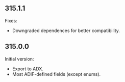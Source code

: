 ## 315.1.1

Fixes:
- Downgraded dependences for better compatibility.

## 315.0.0

Initial version:
- Export to ADX.
- Most ADIF-defined fields (except enums).
